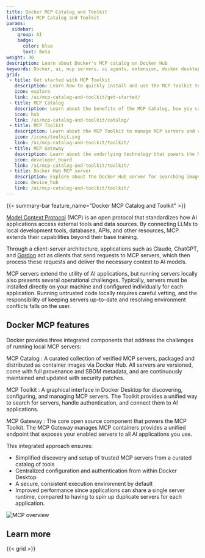 ```yaml
---
title: Docker MCP Catalog and Toolkit
linkTitle: MCP Catalog and Toolkit
params:
  sidebar:
    group: AI
    badge:
      color: blue
      text: Beta
weight: 30
description: Learn about Docker's MCP catalog on Docker Hub
keywords: Docker, ai, mcp servers, ai agents, extension, docker desktop, llm, docker hub
grid:
 - title: Get started with MCP Toolkit
   description: Learn how to quickly install and use the MCP Toolkit to set up servers and clients.
   icon: explore
   link: /ai/mcp-catalog-and-toolkit/get-started/
 - title: MCP Catalog
   description: Learn about the benefits of the MCP Catalog, how you can use it, and how you can contribute
   icon: hub
   link: /ai/mcp-catalog-and-toolkit/catalog/
 - title: MCP Toolkit
   description: Learn about the MCP Toolkit to manage MCP servers and clients
   icon: /icons/toolkit.svg
   link: /ai/mcp-catalog-and-toolkit/toolkit/
 - title: MCP Gateway
   description: Learn about the underlying technology that powers the MCP Toolkit
   icon: developer_board
   link: /ai/mcp-catalog-and-toolkit/toolkit/
 - title: Docker Hub MCP server
   description: Explore about the Docker Hub server for searching images, managing repositories, and more
   icon: device_hub
   link: /ai/mcp-catalog-and-toolkit/toolkit/
---
```


{{< summary-bar feature_name="Docker MCP Catalog and Toolkit" >}}

[Model Context Protocol](https://modelcontextprotocol.io/introduction) (MCP) is
an open protocol that standardizes how AI applications access external tools
and data sources. By connecting LLMs to local development tools, databases,
APIs, and other resources, MCP extends their capabilities beyond their base
training.

Through a client-server architecture, applications such as Claude, ChatGPT, and
[Gordon](/manuals/ai/gordon/_index.md) act as clients that send requests to MCP
servers, which then process these requests and deliver the necessary context to
AI models.

MCP servers extend the utility of AI applications, but running servers locally
also presents several operational challenges. Typically, servers must be
installed directly on your machine and configured individually for each
application. Running untrusted code locally requires careful vetting, and the
responsibility of keeping servers up-to-date and resolving environment
conflicts falls on the user.

## Docker MCP features

Docker provides three integrated components that address the challenges of
running local MCP servers:

MCP Catalog
: A curated collection of verified MCP servers, packaged and distributed as
container images via Docker Hub. All servers are versioned, come with full
provenance and SBOM metadata, and are continuously maintained and updated with
security patches.

MCP Toolkit
: A graphical interface in Docker Desktop for discovering, configuring, and
managing MCP servers. The Toolkit provides a unified way to search for servers,
handle authentication, and connect them to AI applications.

MCP Gateway
: The core open source component that powers the MCP Toolkit. The MCP Gateway
manages MCP containers provides a unified endpoint that exposes your enabled
servers to all AI applications you use.

This integrated approach ensures:

- Simplified discovery and setup of trusted MCP servers from a curated catalog
  of tools
- Centralized configuration and authentication from within Docker Desktop
- A secure, consistent execution environment by default
- Improved performance since applications can share a single server runtime,
  compared to having to spin up duplicate servers for each application.

![MCP overview](./images/mcp-overview.svg)

## Learn more

{{< grid >}}
